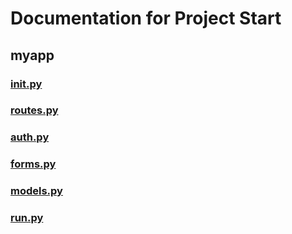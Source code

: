# Documentation for Project Start 
## myapp
###  [__init__.py](__init__.md)
###  [routes.py](routes.md)
###  [auth.py](auth.md)
###  [forms.py](forms.md)
###  [models.py](models.md)
###  [run.py](run.md)
